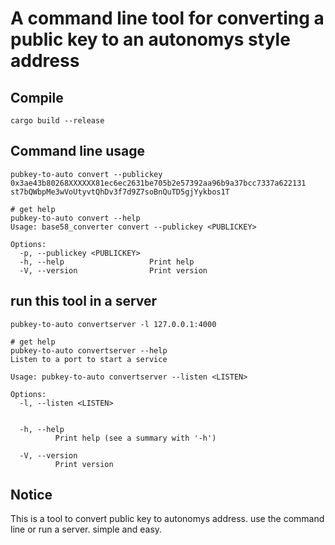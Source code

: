 # A command line tool for converting a public key to an autonomys style address

## Compile

```shell
cargo build --release
```

## Command line usage

```shell
pubkey-to-auto convert --publickey 0x3ae43b80268XXXXXX81ec6ec2631be705b2e57392aa96b9a37bcc7337a622131
st7bQWbpMe3wVoUtyvtQhDv3f7d9Z7soBnQuTD5gjYykbos1T

# get help
pubkey-to-auto convert --help
Usage: base58_converter convert --publickey <PUBLICKEY>

Options:
  -p, --publickey <PUBLICKEY>
  -h, --help                   Print help
  -V, --version                Print version
```

## run this tool in a server

```shell
pubkey-to-auto convertserver -l 127.0.0.1:4000

# get help
pubkey-to-auto convertserver --help
Listen to a port to start a service

Usage: pubkey-to-auto convertserver --listen <LISTEN>

Options:
  -l, --listen <LISTEN>


  -h, --help
          Print help (see a summary with '-h')

  -V, --version
          Print version
```

## Notice

This is a tool to convert public key to autonomys address. use the command line or run a server. simple and easy.